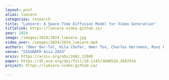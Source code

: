 ```yaml
---
layout: post
alias: lumiere
categories: research
title: "Lumiere: A Space-Time Diffusion Model for Video Generation"
titlelink: https://lumiere-video.github.io/
year: 2024
image: /images/2024/2024_lumiere.jpg
video_over: /images/2024/2024_lumiere.mp4
authors: "Omer Bar-Tal, Hila Chefer, Omer Tov, Charles Herrmann, Roni Paiss, Shiran Zada, Ariel Ephrat, <b>Junhwa Hur</b>, Guanghui Liu, Amit Raj, Yuanzhen Li, Michael Rubinstein, Tomer Michaeli, Oliver Wang, Deqing Sun, Tali Dekel, Inbar Mosseri"
venue: "SIGGRAPH Asia 2024"
arxiv: https://arxiv.org/abs/2401.12945
paper: https://dl.acm.org/doi/full/10.1145/3680528.3687614
project: https://lumiere-video.github.io/

---
```

